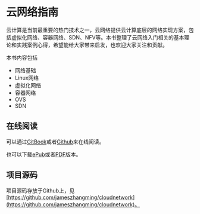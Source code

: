 # 云网络指南

云计算是当前最重要的热门技术之一，云网络提供云计算底层的网络实现方案，包括虚拟化网络、容器网络、SDN、NFV等。本书整理了云网络入门相关的基本理论和实践案例心得，希望能给大家带来启发，也欢迎大家关注和贡献。

本书内容包括

- 网络基础
- Linux网络
- 虚拟化网络
- 容器网络
- OVS
- SDN


## 在线阅读

可以通过[GitBook](https://feisky.gitbooks.io/sdn)或者[Github](https://github.com/feiskyer/sdn-handbook/blob/master/SUMMARY.md)来在线阅读。

也可以下载[ePub](https://www.gitbook.com/download/epub/book/feisky/sdn)或者[PDF](https://www.gitbook.com/download/pdf/book/feisky/sdn)版本。

## 项目源码

项目源码存放于Github上，见[https://github.com/jameszhangming/cloudnetwork](https://github.com/jameszhangming/cloudnetwork)。
